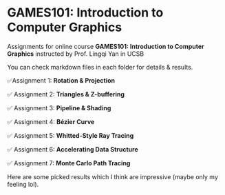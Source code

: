 # GAMES101: Introduction to Computer Graphics

Assignments for online course **GAMES101: Introduction to Computer Graphics** instructed by Prof. Lingqi Yan in UCSB

You can check markdown files in each folder for details & results.

:white_check_mark: ​Assignment 1: **Rotation & Projection**

:white_check_mark: Assignment 2: **Triangles & Z-buffering**

:white_check_mark: Assignment 3: **Pipeline & Shading**

:white_check_mark: Assignment 4: **Bézier Curve**

:white_check_mark: Assignment 5: **Whitted-Style Ray Tracing**

:white_check_mark: Assignment 6: **Accelerating Data Structure**

:white_check_mark: Assignment 7: **Monte Carlo Path Tracing**

Here are some picked results which I think are impressive (maybe only my feeling lol).

